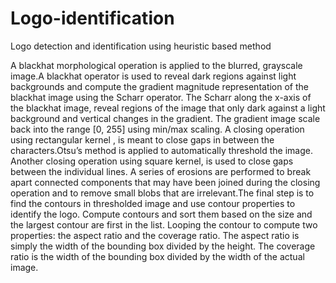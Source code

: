 # Logo-identification
Logo detection and identification using heuristic based method

A blackhat morphological operation is applied to the blurred, grayscale image.A blackhat operator is used to reveal dark regions against light backgrounds and compute the gradient magnitude representation of the blackhat image using the Scharr operator. 
The Scharr along the x-axis of the blackhat image, reveal regions of the image that only dark against a light background and  vertical changes in the gradient. The gradient image scale back into the range [0, 255] using min/max scaling.
A closing operation using rectangular kernel , is meant to close gaps in between the characters.Otsu’s method is applied to automatically threshold the image. Another closing operation using square kernel, is used to close gaps between the individual lines. A series of erosions are performed to break apart connected components that may have been joined during the closing operation and to remove small blobs that are irrelevant.The final step is to find the contours in thresholded image and use contour properties to identify the logo. Compute contours and sort them based on the size and the largest contour are first in the list. Looping the contour to compute two properties: the aspect ratio and the coverage ratio. The aspect ratio is simply the width of the bounding box divided by the height. The coverage ratio is the width of the bounding box divided by the width of the actual image.
